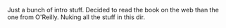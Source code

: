 Just a bunch of intro stuff. Decided to read the book on the web than the one from O'Reilly. Nuking all the stuff in this dir.
